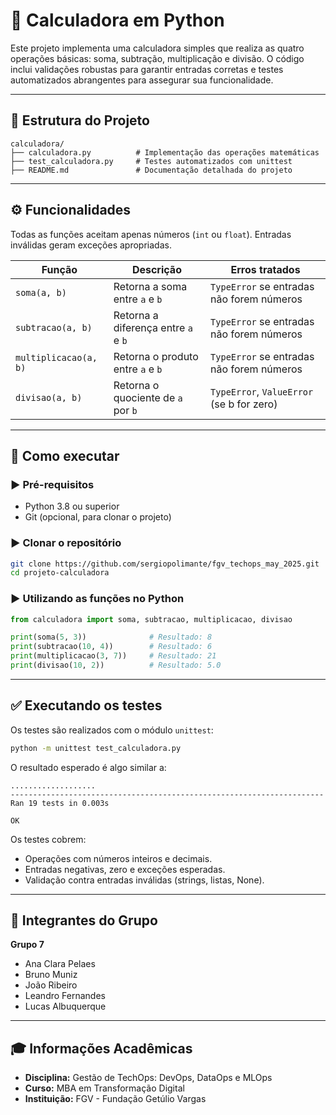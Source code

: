 # 🧮 Calculadora em Python

Este projeto implementa uma calculadora simples que realiza as quatro operações básicas: soma, subtração, multiplicação e divisão. O código inclui validações robustas para garantir entradas corretas e testes automatizados abrangentes para assegurar sua funcionalidade.

---

## 📁 Estrutura do Projeto

```
calculadora/
├── calculadora.py          # Implementação das operações matemáticas
├── test_calculadora.py     # Testes automatizados com unittest
├── README.md               # Documentação detalhada do projeto
```

---

## ⚙️ Funcionalidades

Todas as funções aceitam apenas números (`int` ou `float`). Entradas inválidas geram exceções apropriadas.

| Função                | Descrição                           | Erros tratados                            |
| --------------------- | ----------------------------------- | ----------------------------------------- |
| `soma(a, b)`          | Retorna a soma entre `a` e `b`      | `TypeError` se entradas não forem números |
| `subtracao(a, b)`     | Retorna a diferença entre `a` e `b` | `TypeError` se entradas não forem números |
| `multiplicacao(a, b)` | Retorna o produto entre `a` e `b`   | `TypeError` se entradas não forem números |
| `divisao(a, b)`       | Retorna o quociente de `a` por `b`  | `TypeError`, `ValueError` (se b for zero) |

---

## 🚀 Como executar

### ▶️ Pré-requisitos

* Python 3.8 ou superior
* Git (opcional, para clonar o projeto)

### ▶️ Clonar o repositório

```bash
git clone https://github.com/sergiopolimante/fgv_techops_may_2025.git
cd projeto-calculadora
```

### ▶️ Utilizando as funções no Python

```python
from calculadora import soma, subtracao, multiplicacao, divisao

print(soma(5, 3))              # Resultado: 8
print(subtracao(10, 4))        # Resultado: 6
print(multiplicacao(3, 7))     # Resultado: 21
print(divisao(10, 2))          # Resultado: 5.0
```

---

## ✅ Executando os testes

Os testes são realizados com o módulo `unittest`:

```bash
python -m unittest test_calculadora.py
```

O resultado esperado é algo similar a:

```
...................
----------------------------------------------------------------------
Ran 19 tests in 0.003s

OK
```

Os testes cobrem:

* Operações com números inteiros e decimais.
* Entradas negativas, zero e exceções esperadas.
* Validação contra entradas inválidas (strings, listas, None).

---

## 👥 Integrantes do Grupo
**Grupo 7**
* Ana Clara Pelaes
* Bruno Muniz
* João Ribeiro
* Leandro Fernandes
* Lucas Albuquerque 

---

## 🎓 Informações Acadêmicas

* **Disciplina:** Gestão de TechOps: DevOps, DataOps e MLOps
* **Curso:** MBA em Transformação Digital
* **Instituição:** FGV - Fundação Getúlio Vargas